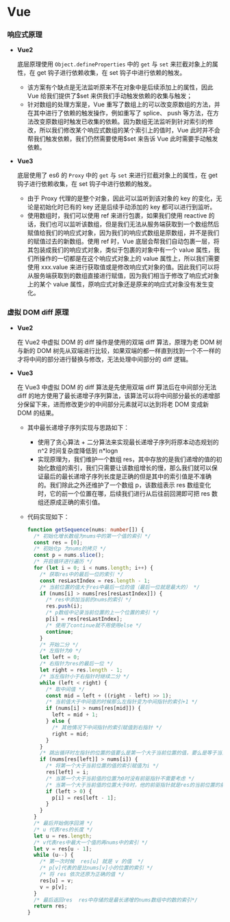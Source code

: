 # Vue

### 响应式原理

- **Vue2**

  底层原理使用 `Object.defineProperties` 中的 `get` 与 `set` 来拦截对象上的属性，在 get 钩子进行依赖收集，在 set 钩子中进行依赖的触发。

  - 该方案有个缺点是无法监听原来不在对象中是后续添加上的属性，因此 Vue 给我们提供了$set 来供我们手动触发依赖的收集与触发；
  - 针对数组的处理方案是，Vue 重写了数组上的可以改变原数组的方法，并在其中进行了依赖的触发操作，例如重写了 splice、 push 等方法，在方法改变原数组时触发已收集的依赖。因为数组无法监听到针对索引的修改，所以我们修改某个响应式数组的某个索引上的值时，Vue 此时并不会帮我们触发依赖，我们仍然需要使用$set 来告诉 Vue 此时需要手动触发依赖。

- **Vue3**

  底层使用了 es6 的 `Proxy` 中的 `get` 与 `set` 来进行拦截对象上的属性，在 get 钩子进行依赖收集，在 set 钩子中进行依赖的触发。

  - 由于 Proxy 代理的是整个对象，因此可以监听到该对象的 key 的变化，无论是初始化时已有的 key 还是后续手动添加的 key 都可以进行到监听。
  - 使用数组时，我们可以使用 ref 来进行包裹，如果我们使用 reactive 的话，我们也可以监听该数组，但是我们无法从服务端获取到一个数组然后赋值给我们的响应式对象，因为我们的响应式数组是原数组，并不是我们的赋值过去的新数组。使用 ref 时，Vue 底层会帮我们自动包裹一层，将其包装成我们的响应式对象，类似于包裹的对象中有一个 value 属性，我们所操作的一切都是在这个响应式对象上的 value 属性上，所以我们需要使用 xxx.value 来进行获取值或是修改响应式对象的值。因此我们可以将从服务端获取到的数组直接进行赋值，因为我们相当于修改了响应式对象上的某个 value 属性，原响应式对象还是原来的响应式对象没有发生变化。

### 虚拟 DOM diff 原理

- **Vue2**

  在 Vue2 中虚拟 DOM 的 diff 操作是使用的双端 diff 算法，原理为老 DOM 树与新的 DOM 树先从双端进行比较，如果双端的都一样直到找到一个不一样的才将中间的部分进行替换与修改，无法处理中间部分的 diff 逻辑。

- **Vue3**

  在 Vue3 中虚拟 DOM 的 diff 算法是先使用双端 diff 算法后在中间部分无法 diff 的地方使用了最长递增子序列算法，该算法可以将中间部分最长的递增部分保留下来，进而修改更少的中间部分元素就可以达到将老 DOM 变成新 DOM 的结果。

  - 其中最长递增子序列实现与思路如下：

    - 使用了贪心算法 + 二分算法来实现最长递增子序列将原本动态规划的 n^2 时间复杂度降低到 n\*logn
    - 实现原理为，我们维护一个数组 res，其中存放的是我们递增的值的初始化数组的索引，我们只需要让该数组增长的慢，那么我们就可以保证最后的最长递增子序列长度是正确的但是其中的索引值是不准确的。我们除此之外还维护了一个数组 p，该数组表示 res 数组变化时，它的前一个位置在哪，后续我们进行从后往前回溯即可把 res 数组还原成正确的索引值。

  - 代码实现如下：

    ```ts
    function getSequence(nums: number[]) {
      /* 初始化增长数组为nums中的第一个值的索引 */
      const res = [0];
      /* 初始化p 为nums的拷贝 */
      const p = nums.slice();
      /* 开启循环进行遍历 */
      for (let i = 0; i < nums.length; i++) {
        /* 获取res中的最后一位的索引 */
        const resLastIndex = res.length - 1;
        /* 当前位置的值大于res中最后一位的值（最后一位就是最大的） */
        if (nums[i] > nums[res[resLastIndex]]) {
          /* res中添加当前的nums的索引 */
          res.push(i);
          /* p数组中记录当前位置的上一个位置的索引 */
          p[i] = res[resLastIndex];
          /* 使用了continue就不用使用else */
          continue;
        }
        /* 开始二分 */
        /* 左指针为0 */
        let left = 0;
        /* 右指针为res的最后一位 */
        let right = res.length - 1;
        /* 当左指针小于右指针时继续二分 */
        while (left < right) {
          /* 取中间值 */
          const mid = left + ((right - left) >> 1);
          /* 当前值大于中间值的时候那么左指针变为中间指针的索引+1 */
          if (nums[i] > nums[res[mid]]) {
            left = mid + 1;
          } else {
            /* 其他情况下中间指针的索引赋值到右指针 */
            right = mid;
          }
        }
        /* 跳出循环时左指针的位置的值要么是第一个大于当前位置的值，要么是等于当前位置的值，只有为大于的情况下才进入下面替换逻辑 */
        if (nums[res[left]] > nums[i]) {
          /* 将第一个大于当前位置的值的索引赋值为i */
          res[left] = i;
          /* 当第一个大于当前值的位置为0时没有前驱指针不需要考虑 */
          /* 当第一个大于当前值的位置大于0时，他的前驱指针就是res的当前位置的前一位所存储的nums中的索引 */
          if (left > 0) {
            p[i] = res[left - 1];
          }
        }
      }
      /* 最后开始倒序回溯 */
      /* u 代表res的长度 */
      let u = res.length;
      /* v代表res中最大一个值的再nums中的索引 */
      let v = res[u - 1];
      while (u--) {
        /* 第一次时候  res[u] 就是 v 的值  */
        /* p[v]代表的是比nums[v]小的位置的索引 */
        /* 将 res 依次还原为正确的值 */
        res[u] = v;
        v = p[v];
      }
      /* 最后返回res  res中存储的是最长递增的nums数组中的数的索引*/
      return res;
    }
    ```
